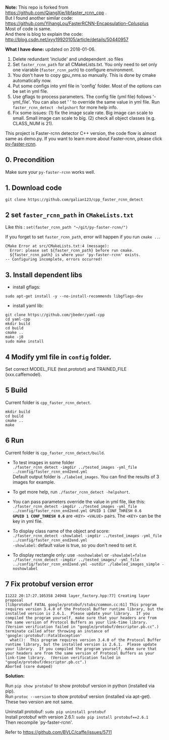 **Note:**
This repo is forked from https://github.com/QiangXie/libfaster_rcnn_cpp . <br>
But I found another similar code: https://github.com/YihangLou/FasterRCNN-Encapsulation-Cplusplus <br>
Most of code is same.<br>
And there is blog to explain the code: http://blog.csdn.net/xyy19920105/article/details/50440957

**What I have done:**
updated on 2018-01-06.
1. Delete redundant 'include' and undependent .so files
2. Set `faster_rcnn_path` for all CMakeLists.txt. 
You only need to set only one viarable (`faster_rcnn_path`) to configure environment.
3. You don't have to copy gpu_nms.so manually. This is done by cmake automatically now.
4. Put some configs into yml file in 'config' folder. Most of the options can be set in yml file.
5. Use gflags to process parameters. The config file (yml file) follows '-yml_file'. 
You can also set '<KEY> <VALUE>' to override the same value in yml file. Run `faster_rcnn_detect -helpshort` for more help info.
6. Fix some issues: 
(1) fix the image scale rate. Big image can scale to small. Small image can scale to big.
(2) check all object classes (e.g. CLASS_NUM is 21).

This project is Faster-rcnn detector C++ version, the code flow is almost same as demo.py.
If you want to learn more about Faster-rcnn, please click [py-faster-rcnn][1].

## **0. Precondition**

Make sure your `py-faster-rcnn` works well.

## **1. Download code**

```
git clone https://github.com/galian123/cpp_faster_rcnn_detect
```

## **2 set `faster_rcnn_path` in `CMakeLists.txt`**

Like this : `set(faster_rcnn_path "~/git/py-faster-rcnn/")`

If you forget to set `faster_rcnn_path`, error will happen if you run `cmake ..`.

```
CMake Error at src/CMakeLists.txt:4 (message):
  Error: please set ${faster_rcnn_path} before run cmake.
  ${faster_rcnn_path} is where your 'py-faster-rcnn' exists.
-- Configuring incomplete, errors occurred!
```    

## **3. Install dependent libs**

* install gflags:

`sudo apt-get install -y --no-install-recommends libgflags-dev`

* install yaml lib: 

```
git clone https://github.com/jbeder/yaml-cpp
cd yaml-cpp
mkdir build
cd build
cmake ..
make -j8
sudo make install
```

## **4 Modify yml file in `config` folder.**

Set correct MODEL_FILE (test.prototxt) and TRAINED_FILE (xxx.caffemodel).

## **5 Build**

Current folder is `cpp_faster_rcnn_detect`.

```
mkdir build
cd build
cmake ..
make
```
 
## **6 Run**

Current folder is `cpp_faster_rcnn_detect/build`.

* To test images in some folder <br>
`./faster_rcnn_detect -imgdir ../tested_images -yml_file ../config/faster_rcnn_end2end.yml` <br>
Default output folder is `./labeled_images`. You can find the results of 3 images for example.

* To get more help, run `./faster_rcnn_detect -helpshort`.

* You can pass parameters override the value in yml file, like this: <br>
`./faster_rcnn_detect -imgdir ../tested_images -yml_file ../config/faster_rcnn_end2end.yml GPUID 1 CONF_THRESH 0.6` <br>
**`GPUID 1 CONF_THRESH 0.6`** are `<KEY> <VALUE>` pairs. The `<KEY>` can be the key in yml file.

* To display class name of the object and score: <br>
`./faster_rcnn_detect -showlabel -imgdir ../tested_images -yml_file ../config/faster_rcnn_end2end.yml` <br>
`-showlabel`: default value is true, so you don't need to set it.

* To display rectangle only: use `-noshowlabel` or `-showlabel=false` <br>
`./faster_rcnn_detect -imgdir ../tested_images/ -yml_file ../config/faster_rcnn_end2end.yml -outdir ./labeled_images_simple -noshowlabel`

## **7 Fix protobuf version error**

```
I1222 20:17:27.105358 24948 layer_factory.hpp:77] Creating layer proposal
[libprotobuf FATAL google/protobuf/stubs/common.cc:61] This program requires version 3.4.0 of the Protocol Buffer runtime library, but the installed version is 2.6.1.  Please update your library.  If you compiled the program yourself, make sure that your headers are from the same version of Protocol Buffers as your link-time library.  (Version verification failed in "google/protobuf/descriptor.pb.cc".)
terminate called after throwing an instance of 'google::protobuf::FatalException'
  what():  This program requires version 3.4.0 of the Protocol Buffer runtime library, but the installed version is 2.6.1.  Please update your library.  If you compiled the program yourself, make sure that your headers are from the same version of Protocol Buffers as your link-time library.  (Version verification failed in "google/protobuf/descriptor.pb.cc".)
Aborted (core dumped)
```

**Solution:**

Run `pip show protobuf` to show protobuf version in python (installed via pip). <br>
Run `protoc --version` to show protobuf version (installed via apt-get). <br>
These two version are not same.

Uninstall protobuf: `sudo pip uninstall protobuf` <br>
Install protobuf with version 2.6.1: `sudo pip install protobuf==2.6.1` <br>
Then recompile `py-faster-rcnn'.

Refer to https://github.com/BVLC/caffe/issues/5711


[1]: https://github.com/rbgirshick/py-faster-rcnn "py-faster-rcnn"


